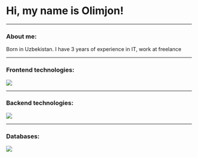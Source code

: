 
# Hi, my name is Olimjon!

---

### About me:

<p>Born in Uzbekistan. I have 3 years of experience in IT, work at freelance</p>

---

### Frontend technologies:

<p align="left"><a href="https://github.com/Zok1jonovO"><img src="https://skillicons.dev/icons?i=javascript,typescript,vite,html,css,react,nextjs,tailwind,bootstrap"></a></p>

---

### Backend technologies:

<p align="left"><a href="https://github.com/Zok1jonovO"><img src="https://skillicons.dev/icons?i=nodejs,express"></a></p>

---

### Databases:

<p align="left"><a href="https://github.com/Zok1jonovO"><img src="https://skillicons.dev/icons?i=postgres,mysql"></a></p>

